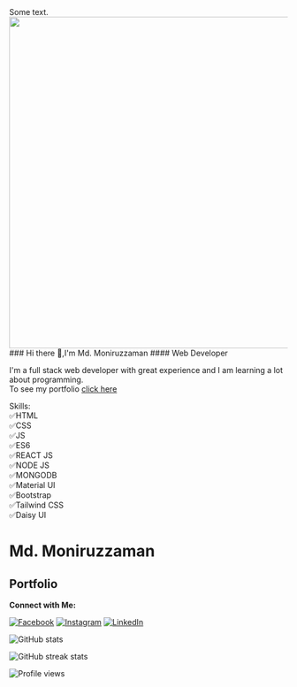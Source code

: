 <div class="row">
  <div class="col-md-8" markdown="1">
  Some text.
  </div>
  <div class="col-md-4" markdown="1">
  <!-- ![Alt Text](../img/folder/blah.jpg) -->
  <img height="600px" class="center-block" src="../img/folder/blah.jpg">
  </div>
</div>
### Hi there 👋,I'm Md. Moniruzzaman
#### Web Developer

I'm a full stack web developer with great experience and I am learning a lot about programming.
<br>
To see my portfolio [click here](https://mdmoniruzzaman.netlify.app/)

Skills: 
<br>
✅HTML
<br>
✅CSS
<br>
✅JS
<br/>
✅ES6
<br>
✅REACT JS
<br>
✅NODE JS
<br>
✅MONGODB
<br>
✅Material UI
<br>
✅Bootstrap
<br>
✅Tailwind CSS
<br>
✅Daisy UI

# Md. Moniruzzaman
## Portfolio

**Connect with Me:**
<br>

[![Facebook](https://img.shields.io/badge/Facebook-Follow-blue)](https://www.facebook.com/raimbos1)
[![Instagram](https://img.shields.io/badge/Instagram-Follow-%23FB730F)](https://www.instagram.com/bappy.123)
[![LinkedIn](https://img.shields.io/badge/LinkedIn-Follow-blue)](https://www.linkedin.com/in/mdmoniruzzamanbappy)

![GitHub stats](https://github-readme-stats.vercel.app/api?username=MoniruzzamanBappy&show_icons=true)  

![GitHub streak stats](https://github-readme-streak-stats.herokuapp.com/?user=MoniruzzamanBappy)  


![Profile views](https://gpvc.arturio.dev/MoniruzzamanBappy) 
